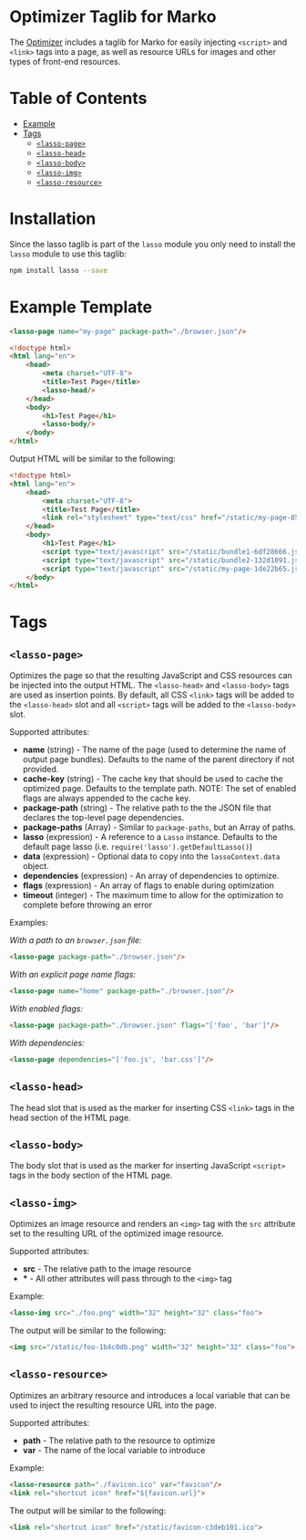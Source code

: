 Optimizer Taglib for Marko
==========================

The [Optimizer](README.md) includes a taglib for Marko for easily injecting `<script>` and `<link>` tags into a page, as well as resource URLs for images and other types of front-end resources.

<!-- START doctoc generated TOC please keep comment here to allow auto update -->
<!-- DON'T EDIT THIS SECTION, INSTEAD RE-RUN doctoc TO UPDATE -->
# Table of Contents

- [Example](#example)
- [Tags](#tags)
    - [`<lasso-page>`](#lasso-page)
    - [`<lasso-head>`](#lasso-head)
    - [`<lasso-body>`](#lasso-body)
    - [`<lasso-img>`](#lasso-img)
    - [`<lasso-resource>`](#lasso-resource)

<!-- END doctoc generated TOC please keep comment here to allow auto update -->

# Installation

Since the lasso taglib is part of the `lasso` module you only need to install the `lasso` module to use this taglib:

```bash
npm install lasso --save
```

# Example Template

```html
<lasso-page name="my-page" package-path="./browser.json"/>

<!doctype html>
<html lang="en">
    <head>
        <meta charset="UTF-8">
        <title>Test Page</title>
        <lasso-head/>
    </head>
    <body>
        <h1>Test Page</h1>
        <lasso-body/>
    </body>
</html>
```

Output HTML will be similar to the following:

```html
<!doctype html>
<html lang="en">
    <head>
        <meta charset="UTF-8">
        <title>Test Page</title>
        <link rel="stylesheet" type="text/css" href="/static/my-page-85e3288e.css">
    </head>
    <body>
        <h1>Test Page</h1>
        <script type="text/javascript" src="/static/bundle1-6df28666.js"></script>
        <script type="text/javascript" src="/static/bundle2-132d1091.js"></script>
        <script type="text/javascript" src="/static/my-page-1de22b65.js"></script>
    </body>
</html>
```

# Tags

## `<lasso-page>`

Optimizes the page so that the resulting JavaScript and CSS resources can be injected into the output HTML. The `<lasso-head>` and `<lasso-body>` tags are used as insertion points. By default, all CSS `<link>` tags will be added to the `<lasso-head>` slot and all `<script>` tags will be added to the `<lasso-body>` slot.

Supported attributes:

- __name__ (string) - The name of the page (used to determine the name of output page bundles). Defaults to the name of the parent directory if not provided.
- __cache-key__ (string) - The cache key that should be used to cache the optimized page. Defaults to the template path. NOTE: The set of enabled flags are always appended to the cache key.
- __package-path__ (string) - The relative path to the the JSON file that declares the top-level page dependencies.
- __package-paths__ (Array) - Similar to `package-paths`, but an Array of paths.
- __lasso__ (expression) - A reference to a `Lasso` instance. Defaults to the default page lasso (i.e. `require('lasso').getDefaultLasso()`)
- __data__ (expression) - Optional data to copy into the `lassoContext.data` object.
- __dependencies__ (expression) - An array of dependencies to optimize.
- __flags__ (expression) - An array of flags to enable during optimization
- __timeout__ (integer) - The maximum time to allow for the optimization to complete before throwing an error

Examples:

_With a path to an `browser.json` file:_

```html
<lasso-page package-path="./browser.json"/>
```

_With an explicit page name flags:_

```html
<lasso-page name="home" package-path="./browser.json"/>
```

_With enabled flags:_

```html
<lasso-page package-path="./browser.json" flags="['foo', 'bar']"/>
```

_With dependencies:_

```html
<lasso-page dependencies="['foo.js', 'bar.css']"/>
```

## `<lasso-head>`

The head slot that is used as the marker for inserting CSS `<link>` tags in the head section of the HTML page.

## `<lasso-body>`

The body slot that is used as the marker for inserting JavaScript `<script>` tags in the body section of the HTML page.

## `<lasso-img>`

Optimizes an image resource and renders an `<img>` tag with the `src` attribute set to the resulting URL of the optimized image resource.

Supported attributes:

- __src__ - The relative path to the image resource
- __*__ - All other attributes will pass through to the `<img>` tag

Example:

```html
<lasso-img src="./foo.png" width="32" height="32" class="foo">
```

The output will be similar to the following:

```html
<img src="/static/foo-1b4c0db.png" width="32" height="32" class="foo">
```

## `<lasso-resource>`

Optimizes an arbitrary resource and introduces a local variable that can be used to inject the resulting resource URL into the page.

Supported attributes:

- __path__ - The relative path to the resource to optimize
- __var__ - The name of the local variable to introduce

Example:

```html
<lasso-resource path="./favicon.ico" var="favicon"/>
<link rel="shortcut icon" href="${favicon.url}">
```

The output will be similar to the following:

```html
<link rel="shortcut icon" href="/static/favicon-c3deb101.ico">
```